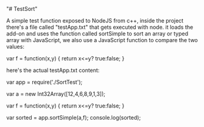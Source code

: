 "# TestSort" 

A simple test function exposed to NodeJS from c++, inside the project there's a file called "testApp.txt" that gets executed with node. it loads the add-on and uses the function called sortSimple to sort an array or typed array with JavaScript, we also use a JavaScript function to compare the two values:

var f = function(x,y) { return x<=y? true:false; }

here's the actual testApp.txt content:

var app = require('./SortTest');

var a = new Int32Array([12,4,6,8,9,1,3]);

var f = function(x,y) { return x<=y? true:false; }

var sorted = app.sortSimple(a,f);
console.log(sorted);
